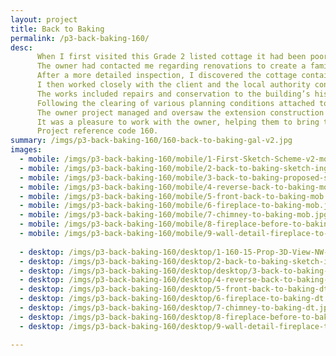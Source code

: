 ```yaml
---
layout: project
title: Back to Baking
permalink: /p3-back-baking-160/
desc:
      When I first visited this Grade 2 listed cottage it had been poorly modernised and altered in the mid 20th century, using modern materials not compatible with historic building conservation.<br><br>
      The owner had contacted me regarding renovations to create a family home. However, the initial works looked to resolve dampness in the living room make repairs to the dangerous chimney stack. This led to a listed building consent approval to remove a later inserted fireplace and to open up an older inglenook fireplace - which assisted with the drying out of the building.<br><br>
      After a more detailed inspection, I discovered the cottage contained some interesting vernacular features in addition to its timber frame. These included a bread oven, old floor pavers, a section of pargetting and wattle & daub infill panels.<br><br>
      I then worked closely with the client and the local authority conservation officer to develop a renovation and extension scheme and attained planning permission and listed building consent.<br><br>
      The works included repairs and conservation to the building’s historic core. This included removing the cementitious render and replacing it with a lime one; upgrading the insulation using natural vapour permeable materials; and the replacement of modern patten windows. The scheme resolved circulation issues, provided an additional bedroom, a larger kitchen, and increased living space overlooking the garden.<br><br>
      Following the clearing of various planning conditions attached to the approvals regarding joinery details and archaeology, I then developed planning drawings for Building Regulation plans approval. I worked closely with a third-party firm of structural engineers to design the extension as an independent structure to the historic core - as well as designing a new timber frame structure to the extension.<br><br>
      The owner project managed and oversaw the extension construction and refurbishment work themselves - although they did subsequently require an additional construction detail of the extension roof structure and insulation.<br><br>
      It was a pleasure to work with the owner, helping them to bring their cottage into good repair and create a family home - this will also assist in the cottage’s conservation long-term.<br><br>
      Project reference code 160.
summary: /imgs/p3-back-baking-160/160-back-to-baking-gal-v2.jpg
images:
  - mobile: /imgs/p3-back-baking-160/mobile/1-First-Sketch-Scheme-v2-mob.jpg
  - mobile: /imgs/p3-back-baking-160/mobile/2-back-to-baking-sketch-inglenook-chimeny-repair-doors-proposed-160-mob.jpg
  - mobile: /imgs/p3-back-baking-160/mobile/3-back-to-baking-proposed-section-sketch-inglenook-chimeny-repair-doors-proposed-160-mob.jpg
  - mobile: /imgs/p3-back-baking-160/mobile/4-reverse-back-to-baking-mob.jpg
  - mobile: /imgs/p3-back-baking-160/mobile/5-front-back-to-baking-mob.jpg
  - mobile: /imgs/p3-back-baking-160/mobile/6-fireplace-to-baking-mob.jpg
  - mobile: /imgs/p3-back-baking-160/mobile/7-chimney-to-baking-mob.jpg
  - mobile: /imgs/p3-back-baking-160/mobile/8-fireplace-before-to-baking-mob.jpg
  - mobile: /imgs/p3-back-baking-160/mobile/9-wall-detail-fireplace-to-baking-mob.jpg
  
  - desktop: /imgs/p3-back-baking-160/desktop/1-160-15-Prop-3D-View-NW-dt.jpg
  - desktop: /imgs/p3-back-baking-160/desktop/2-back-to-baking-sketch-inglenook-chimeny-repair-doors-proposed-160-dt.jpg
  - desktop: /imgs/p3-back-baking-160/desktop/desktop/3-back-to-baking-proposed-section-sketch-inglenook-chimeny-repair-doors-proposed-160-dt.jpg
  - desktop: /imgs/p3-back-baking-160/desktop/4-reverse-back-to-baking-dt.jpg
  - desktop: /imgs/p3-back-baking-160/desktop/5-front-back-to-baking-dt.jpg
  - desktop: /imgs/p3-back-baking-160/desktop/6-fireplace-to-baking-dt.jpg
  - desktop: /imgs/p3-back-baking-160/desktop/7-chimney-to-baking-dt.jpg
  - desktop: /imgs/p3-back-baking-160/desktop/8-fireplace-before-to-baking-dt.jpg
  - desktop: /imgs/p3-back-baking-160/desktop/9-wall-detail-fireplace-to-baking-dt.jpg

---
```

